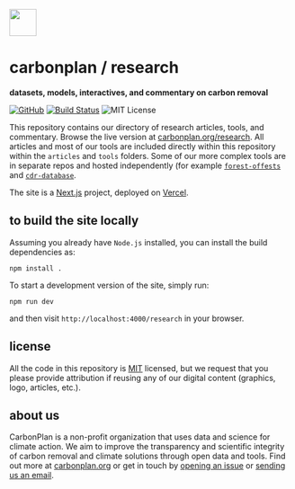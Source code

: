 <img
  src='https://carbonplan-assets.s3.amazonaws.com/monogram/dark-small.png'
  height='48'
/>

# carbonplan / research

**datasets, models, interactives, and commentary on carbon removal**

[![GitHub][github-badge]][github]
[![Build Status]][actions]
![MIT License][]

[github]: https://github.com/carbonplan/research
[github-badge]: https://badgen.net/badge/-/github?icon=github&label
[build status]: https://github.com/carbonplan/research/actions/workflows/main.yml/badge.svg
[actions]: https://github.com/carbonplan/research/actions/workflows/main.yaml
[mit license]: https://badgen.net/badge/license/MIT/blue

This repository contains our directory of research articles, tools, and commentary. Browse the live version at [carbonplan.org/research](https://carbonplan.org/research). All articles and most of our tools are included directly within this repository within the `articles` and `tools` folders. Some of our more complex tools are in separate repos and hosted independently (for example [`forest-offests`](https://github.com/carbonplan/forest-offsets-web) and [`cdr-database`](https://github.com/carbonplan/cdr-database).

The site is a [Next.js](https://nextjs.org/) project, deployed on [Vercel](https://vercel.com/).

## to build the site locally

Assuming you already have `Node.js` installed, you can install the build dependencies as:

```shell
npm install .
```

To start a development version of the site, simply run:

```shell
npm run dev
```

and then visit `http://localhost:4000/research` in your browser.

## license

All the code in this repository is [MIT](https://choosealicense.com/licenses/mit/) licensed, but we request that you please provide attribution if reusing any of our digital content (graphics, logo, articles, etc.).

## about us

CarbonPlan is a non-profit organization that uses data and science for climate action. We aim to improve the transparency and scientific integrity of carbon removal and climate solutions through open data and tools. Find out more at [carbonplan.org](https://carbonplan.org/) or get in touch by [opening an issue](https://github.com/carbonplan/research/issues/new) or [sending us an email](mailto:hello@carbonplan.org).
